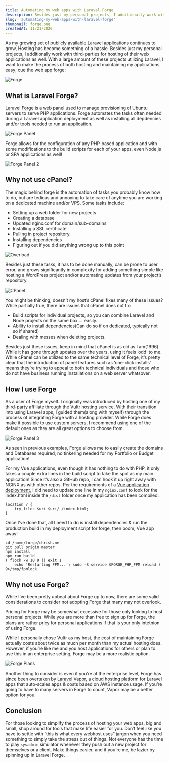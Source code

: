 ```yaml
---
title: Automating my web apps with Laravel Forge
description: Besides just my personal projects, I additionally work with third-parties for hosting of their web applications as well. With a large amount of these projects utilizing Laravel, I want to make the process of both hosting and maintaining my applications easy; cue the web app forge
slug: 'automating-my-web-apps-with-laravel-forge'
thumbnail: forge.png
createdAt: 11/21/2020
---
```


As my growing set of publicly available Laravel applications continues to grow, Hosting has become something of a hassle. Besides just my personal projects, I additionally work with third-parties for hosting of their web applications as well. With a large amount of these projects utilizing Laravel, I want to make the process of both hosting and maintaining my applications easy; cue the web app forge:

<img src="/images/blog/forge.png" alt="Forge" />

## What is Laravel Forge?

[Laravel Forge](https://forge.laravel.com/) is a web panel used to manage provisioning of Ubuntu servers to serve PHP applications. Forge automates the tasks often needed during a Laravel application deployment as well as installing all depdencies and/or tools needed to run an application.

<img src="/images/blog/forge-panel.png" alt="Forge Panel" />

Forge allows for the configuration of any PHP-based application and with some modifications to the build scripts for each of your apps, even Node.js or SPA applications as well!

<img src="/images/blog/forge-panel-2.png" alt="Forge Panel 2" />

## Why not use cPanel?

The magic behind forge is the automation of tasks you probably know how to do, but are tedious and annoying to take care of anytime you are working on a dedicated machine and/or VPS. Some tasks include:

- Setting up a web folder for new projects
- Creating a database
- Updated nginx.conf for domain/sub-domains
- Installing a SSL certificate
- Pulling in project repository
- Installing dependencies
- Figuring out if you did anything wrong up to this point

<img src="/images/blog/overload.jpeg" alt="Overload" />

Besides just these tasks, it has to be done manually, can be prone to user error, and grows significantly in complexity for adding something simple like hosting a WordPress project and/or automating updates from your project’s repository.

<img src="/images/blog/cpanel.png" alt="CPanel" />

You might be thinking, doesn’t my host’s cPanel fixes many of these issues? While partially true, there are issues that cPanel does not fix:

- Build scripts for individual projects, so you can combine Laravel and Node projects on the same box…. easily.
- Ability to install dependencies(Can do so if on dedicated, typically not so if shared)
- Dealing with messes when deleting projects.

Besides just these issues, keep in mind that cPanel is as old as I am(1996). While it has gone through updates over the years, using it feels ‘odd’ to me. While cPanel can be utilized to the same technical level of Forge, it’s pretty clear that the introduction of panel features such as ‘one-click installs’ means they’re trying to appeal to both technical individuals and those who do not have business running installations on a web server whatsover.

## How I use Forge

As a user of Forge myself. I originally was introduced by hosting one of my third-party affiliate through the [Vultr](https://www.vultr.com/?ref=8650840) hosting service. With their transition into using Laravel apps, I guided them(along with myself) through the process of integrating Forge with a hosting provider. While Forge does make it possible to use custom servers, I recommend using one of the default ones as they are all great options to choose from.

<img src="/images/blog/forge-panel-3.png" alt="Forge Panel 3" />

As seen in previous examples, Forge allows me to easily create the domains and Databases required, no tinkering needed for my Portfolio or Budget application!

For my Vue applications, even though it has nothing to do with PHP, it only takes a couple extra lines in the build script to take the spot as my main application! Since it’s also a GitHub repo, I can hook it up right away with NGINX as with other repos. Per the requirements of a [Vue application deployment](https://cli.vuejs.org/guide/deployment.html), I did need to update one line in my `nginx.conf` to look for the index.html inside the `/dist` folder once my application has been compiled:

``` 
location / {
    try_files $uri $uri/ /index.html;
}
```

Once I’ve done that, all I need to do is install dependencies & run the production build in my deployment script for forge, then boom, Vue app away!

``` 
cd /home/forge/chrish.me
git pull origin master
npm install
npm run build
( flock -w 10 9 || exit 1
    echo 'Restarting FPM...'; sudo -S service $FORGE_PHP_FPM reload ) 9>/tmp/fpmlock
```

## Why not use Forge?

While I’ve been pretty upbeat about Forge up to now, there are some valid considerations to consider not adopting Forge that many may not overlook.

Pricing for Forge may be somewhat excessive for those only looking to host personal projects. While you are more than free to sign up for Forge, the plans are rather pricy for personal applications if that is your only intetnion of using Forge. 

While I personally chose Vultr as my host, the cost of maintaining Forge actually costs about twice as much per month than my actual hosting does. However, if you’re like me and you host applications for others or plan to use this in an enterprise setting, Forge may be a more realistic option.

<img src="/images/blog/forge-plans.png" alt="Forge Plans" />

Another thing to consider is even if you’re at the enterprise level, Forge has since been overtaken by [Laravel Vapor](https://vapor.laravel.com/), a cloud hosting platform for Laravel apps that auto-scales apps & costs based on AWS instance usage. If you’re going to have to many servers in Forge to count, Vapor may be a better option for you.

## Conclusion

For those looking to simplify the process of hosting your web apps, big and small, shop around for tools that make life easier for you. Don’t feel like you have to settle with “this is what every webhost uses” jargon when you need something to simply take the stress out of things. Not everyone has the time to play `sysadmin` simulator whenever they push out a new project for themselves or a client. Make things easier, and if you’re me, be lazier by spinning up in Laravel Forge.
